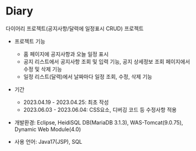 # Diary
다이어리 프로젝트(공지사항/달력에 일정표시 CRUD) 프로젝트
- 프로젝트 기능
  - 홈 페이지에 공지사항과 오늘 일정 표시 
  - 공지 리스트에서 공지사항 조회 및 입력 기능, 공지 상세정보 조회 페이지에서 수정 및 삭제 기능
  - 일정 리스트(달력)에서 날짜마다 일정  조회, 수정, 삭제 기능
 
- 기간
  - 2023.04.19 - 2023.04.25: 최초 작성
  - 2023.06.03 - 2023.06.04: CSS요소, 디버깅 코드 등 수정사항 적용

- 개발환경: Eclipse, HeidiSQL DB(MariaDB 3.1.3), WAS-Tomcat(9.0.75), Dynamic Web Module(4.0)
- 사용 언어: Java17(JSP), SQL
